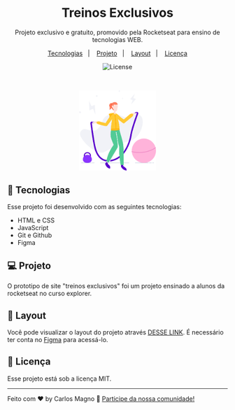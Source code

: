 <h1 align="center"> Treinos Exclusivos </h1>

<p align="center">
Projeto exclusivo e gratuito, promovido pela Rocketseat para ensino de tecnologias WEB.
</p>

<p align="center">
  <a href="#-tecnologias">Tecnologias</a>&nbsp;&nbsp;&nbsp;|&nbsp;&nbsp;&nbsp;
  <a href="#-projeto">Projeto</a>&nbsp;&nbsp;&nbsp;|&nbsp;&nbsp;&nbsp;
  <a href="#-layout">Layout</a>&nbsp;&nbsp;&nbsp;|&nbsp;&nbsp;&nbsp;
  <a href="#memo-licença">Licença</a>
</p>

<p align="center">
  <img alt="License" src="https://img.shields.io/static/v1?label=license&message=MIT&color=49AA26&labelColor=000000">
</p>

<br>

<p align="center">
  <img alt="Treinos Exclusivos" src="/images/fitness-jump.png" width="35%">
</p>

## 🚀 Tecnologias

Esse projeto foi desenvolvido com as seguintes tecnologias:

- HTML e CSS
- JavaScript
- Git e Github
- Figma

## 💻 Projeto

O prototipo de site "treinos exclusivos" foi um projeto ensinado a alunos da rocketseat no curso explorer. 

## 🔖 Layout

Você pode visualizar o layout do projeto através [DESSE LINK](https://www.figma.com/file/ZAsOqZDIlzZM6nKuLT5m9r/Explorer---Projeto-02-(Copy)?type=design&node-id=1-5&mode=design&t=Fpv9LtQlLExKwcvn-0/duplicate). É necessário ter conta no [Figma](https://figma.com) para acessá-lo.

## :memo: Licença

Esse projeto está sob a licença MIT.

---

Feito com ♥ by Carlos Magno :wave: [Participe da nossa comunidade!](https://discord.gg/rocketseat)

